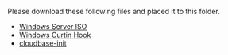 Please download these following files and placed it to this folder.

* [Windows Server ISO](https://www.microsoft.com/en-us/evalcenter/evaluate-windows-server-2019)
* [Windows Curtin Hook](https://github.com/cloudbase/windows-curtin-hooks/tarball/bb30d56)
* [cloudbase-init](https://www.cloudbase.it/downloads/CloudbaseInitSetup_Stable_x64.msi)
